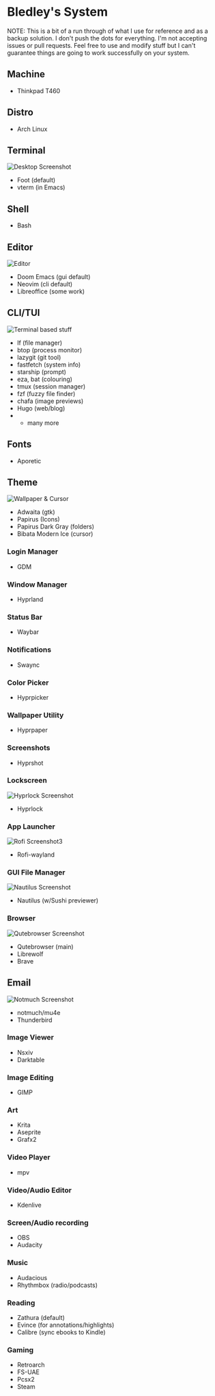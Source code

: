 # Bledley's System

NOTE: This is a bit of a run through of what I use for reference and as a backup solution. I don't push the dots for everything. I'm not accepting issues or pull requests. Feel free to use and modify stuff but I can't guarantee things are going to work successfully on your system.

## Machine
- Thinkpad T460

## Distro
- Arch Linux

## Terminal

![Desktop Screenshot](/assets/Screenshot1.jpg?raw=true "Foot terminal")

- Foot (default)
- vterm (in Emacs)

## Shell
- Bash

## Editor

![Editor](/assets/Screenshot8.jpg?raw=true "Doom Emacs")

- Doom Emacs (gui default)
- Neovim (cli default)
- Libreoffice (some work)

## CLI/TUI

![Terminal based stuff](/assets/Screenshot4.jpg?raw=true "lf file manager")

- lf (file manager)
- btop (process monitor)
- lazygit (git tool)
- fastfetch (system info)
- starship (prompt)
- eza, bat (colouring)
- tmux (session manager)
- fzf (fuzzy file finder)
- chafa (image previews)
- Hugo (web/blog)
- + many more

## Fonts
- Aporetic 

## Theme

![Wallpaper & Cursor](/assets/Screenshot2.jpg?raw=true "Screenshot2")

- Adwaita (gtk)
- Papirus (Icons)
- Papirus Dark Gray (folders)
- Bibata Modern Ice (cursor)

### Login Manager
- GDM

### Window Manager
- Hyprland

### Status Bar
- Waybar

### Notifications
- Swaync

### Color Picker
- Hyprpicker

### Wallpaper Utility
- Hyprpaper

### Screenshots
- Hyprshot

### Lockscreen

![Hyprlock Screenshot](/assets/hyprlock-shot.jpg?raw=true "Hyprlock")

- Hyprlock

### App Launcher

![Rofi Screenshot3](/assets/Screenshot3.jpg?raw=true "Rofi Wayland (Launcher)")

- Rofi-wayland

### GUI File Manager

![Nautilus Screenshot](/assets/Screenshot6.jpg?raw=true "Nautilus File Manager")

- Nautilus (w/Sushi previewer)

### Browser

![Qutebrowser Screenshot](/assets/qutebrowser-shot.jpg?raw=true "Qutebrowser")

- Qutebrowser (main)
- Librewolf 
- Brave

## Email

![Notmuch Screenshot](/assets/notmuch-shot.jpg?raw=true "Notmuch mail")
- notmuch/mu4e
- Thunderbird

### Image Viewer
- Nsxiv
- Darktable

### Image Editing
- GIMP

### Art
- Krita
- Aseprite
- Grafx2

### Video Player

<!-- ![mpv video](/assets/.jpg?raw=true "Screenshot7") -->

- mpv

### Video/Audio Editor
- Kdenlive

### Screen/Audio recording
- OBS
- Audacity

### Music 

<!-- ![Music player with visualizer](/assets/.jpg?raw=true "Screenshot5") -->

- Audacious
- Rhythmbox (radio/podcasts)


### Reading

<!-- ![Pdf reader](/assets/.jpg?raw=true "Screenshot9") -->

- Zathura (default)
- Evince (for annotations/highlights)
- Calibre (sync ebooks to Kindle)

### Gaming
- Retroarch
- FS-UAE
- Pcsx2
- Steam
